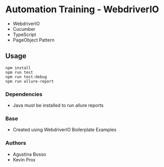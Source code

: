# Automation Training - WebdriverIO

- WebdriverIO
- Cucumber
- TypeScript
- PageObject Pattern

## Usage

    npm install
    npm run test
    npm run test:debug
    npm run allure-report

### Dependencies

- Java must be installed to run allure reports

### Base

- Created using WebdriverIO Boilerplate Examples

### Authors

- Agustina Bosso
- Kevin Prox
